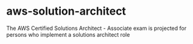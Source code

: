 # aws-solution-architect
The AWS Certified Solutions Architect - Associate exam is projected for persons who implement a solutions architect role
